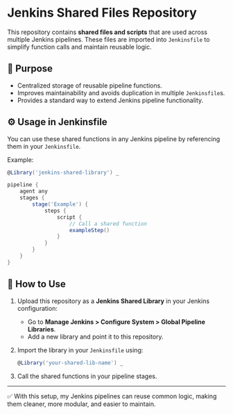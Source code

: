 # Jenkins Shared Files Repository

This repository contains **shared files and scripts** that are used across multiple Jenkins pipelines.
These files are imported into `Jenkinsfile` to simplify function calls and maintain reusable logic.

## 📌 Purpose

* Centralized storage of reusable pipeline functions.
* Improves maintainability and avoids duplication in multiple `Jenkinsfile`s.
* Provides a standard way to extend Jenkins pipeline functionality.

## ⚙️ Usage in Jenkinsfile

You can use these shared functions in any Jenkins pipeline by referencing them in your `Jenkinsfile`.

Example:

```groovy
@Library('jenkins-shared-library') _

pipeline {
    agent any
    stages {
        stage('Example') {
            steps {
                script {
                    // Call a shared function
                    exampleStep()
                }
            }
        }
    }
}
```

## 🚀 How to Use

1. Upload this repository as a **Jenkins Shared Library** in your Jenkins configuration:

   * Go to **Manage Jenkins > Configure System > Global Pipeline Libraries**.
   * Add a new library and point it to this repository.

2. Import the library in your `Jenkinsfile` using:

   ```groovy
   @Library('your-shared-lib-name') _
   ```

3. Call the shared functions in your pipeline stages.

---

✅ With this setup, my Jenkins pipelines can reuse common logic, making them cleaner, more modular, and easier to maintain.
